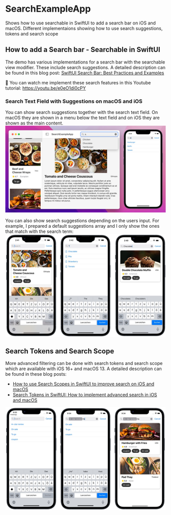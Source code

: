 # SearchExampleApp
Shows how to use searchable in SwiftUI to add a search bar on iOS and macOS. Different implementaions showing how to use search suggestions, tokens and search scope 

## How to add a Search bar - Searchable in SwiftUI 
The demo has various implementations for a search bar with the searchable view modifier. These include search suggestions.
A detailed description can be found in this blog post: 
[SwiftUI Search Bar: Best Practices and Examples](https://www.swiftyplace.com/blog/swiftui-search-bar-best-practices-and-examples)

👀 You can watch me implement these search features in this Youtube tutorial: https://youtu.be/e0eO1di0cPY


### Search Text Field with Suggestions on macOS and iOS
You can show search suggestions together with the search text field. On macOS they are shown in a menu below the text field and on iOS they are shown as the main content.
![](/images/search_suggestions_platform.jpg)

You can also show search suggestions depending on the users input. For example, I prepared a default suggestions array and I only show the ones that match with the search term:
![](/images/search_suggestions.jpg)

## Search Tokens and Search Scope
More advanced filtering can be done with search tokens and search scope which are available with iOS 16+ and macOS 13.
A detailed description can be found in these blog posts: 
- [How to use Search Scopes in SwiftUI to improve search on iOS and macOS](https://www.swiftyplace.com/blog/how-to-use-search-scopes-in-swiftui-to-improve-search-on-ios-and-macos)
- [Search Tokens in SwiftUI: How to implement advanced search in iOS and macOS](https://www.swiftyplace.com/blog/search-tokens-swiftui-how-to-implement-advanced-search-in-ios-and-macos)

![](/images/search_tokens.jpg)
